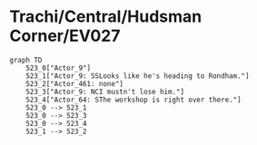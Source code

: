 # Trachi/Central/Hudsman Corner/EV027


```mermaid
graph TD
    523_0["Actor_9"]
    523_1["Actor_9: SSLooks like he's heading to Rondham."]
    523_2["Actor_461: none"]
    523_3["Actor_9: NCI mustn't lose him."]
    523_4["Actor_64: SThe workshop is right over there."]
    523_0 --> 523_1
    523_0 --> 523_3
    523_0 --> 523_4
    523_1 --> 523_2
```